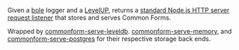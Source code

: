 Given a [bole][bole] logger and a [LevelUP][levelup], returns a [standard Node.js HTTP server request listener][http] that stores and serves Common Forms.

Wrapped by [commonform-serve-leveldb][commonform-serve-leveldb]. [commonform-serve-memory][commonform-serve-memory], and [commonform-serve-postgres][commonform-serve-postgres] for their respective storage back ends.

[bole]: https://npmjs.com/packages/bole
[commonform-serve-leveldb]: https://npmjs.com/packages/commonform-serve-leveldb
[commonform-serve-memory]: https://npmjs.com/packages/commonform-serve-memory
[commonform-serve-postgres]: https://npmjs.com/packages/commonform-serve-postgres
[http]: https://nodejs.org/api/http.html
[levelup]: https://npmjs.com/packages/levelup
